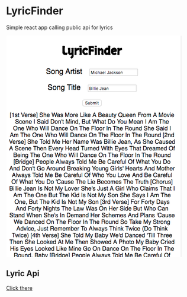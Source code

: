 # LyricFinder

Simple react app calling public api for lyrics

![](https://github.com/sophiechhoeu/LyricsFinder/blob/master/public/Lyrics.png)

## Lyric Api
[Click there](https://lyricsovh.docs.apiary.io/#reference/0/lyrics-of-a-song/search?console=1)
